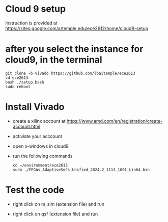 # Cloud 9 setup
Instruction is provided at https://sites.google.com/a/temple.edu/ece2612/home/cloud9-setup

# after you select the instance for cloud9, in the terminal
```
git clone -b vivado https://github.com/lbaitemple/ece2613 
cd ece2613
bash ./setup.bash 
sudo reboot
```

# Install Vivado

- create a xilinx account at https://www.amd.com/en/registration/create-account.html
- activiate your acccount
- open x-windows in cloud9
- run the following commands
  
  ```
  cd ~/environment/ece2613
  sudo ./FPGAs_AdaptiveSoCs_Unified_2024.2_1113_1001_Lin64.bin
  
  ```

# Test the code
- right click on m_sim (extension file) and run

- right click on qsf (extension file) and run

<!---
### wireless
```
cd wireless
docker-compose build
docker run -it bionic-bai:latest /bin/bash
```
--->
